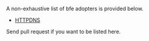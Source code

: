 A non-exhaustive list of bfe adopters is provided below.

* [HTTPDNS](https://cloud.baidu.com/product/httpdns.html)

Send pull request if you want to be listed here.
